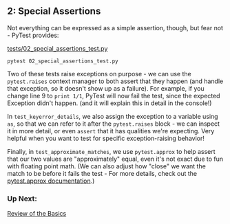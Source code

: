 ## 2: Special Assertions

Not everything can be expressed as a simple assertion, though, but fear not - PyTest provides:

[tests/02_special_assertions_test.py](https://github.com/pluralsight/intro-to-pytest/blob/master/tests/02_special_assertions_test.py)

```
pytest 02_special_assertions_test.py
```
Two of these tests raise exceptions on purpose - we can use the `pytest.raises` context manager to both assert that they happen (and handle that exception, so it doesn't show up as a failure). For example, if you change line 9 to `print 1/1`, PyTest will now fail the test, since the expected Exception didn't happen. (and it will explain this in detail in the console!)

In `test_keyerror_details`, we also assign the exception to a variable using `as`, so that we can refer to it after the `pytest.raises` block - we can inspect it in more detail, or even `assert` that it has qualities we're expecting. Very helpful when you want to test for specific exception-raising behavior!

Finally, in `test_approximate_matches`, we use `pytest.approx` to help assert that our two values are "approximately" equal, even it's not exact due to fun with floating point math. (We can also adjust how "close" we want the match to be before it fails the test - For more details, check out the [pytest.approx documentation](https://docs.pytest.org/en/latest/reference.html#pytest-approx).)

### Up Next:

[Review of the Basics](https://github.com/pluralsight/intro-to-pytest/blob/master/tutorials/03_reviewing_the_basics.md)
